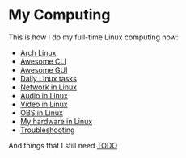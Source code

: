 # My Computing
 
This is how I do my full-time Linux computing now:

- [Arch Linux](arch.md)
- [Awesome CLI](cli.md)
- [Awesome GUI](gui.md)
- [Daily Linux tasks](daily.md)
- [Network in Linux](network.md)
- [Audio in Linux](audio.md)
- [Video in Linux](video.md)
- [OBS in Linux](obs.md)
- [My hardware in Linux](hardware.md)
- [Troubleshooting](troubleshooting.md)

And things that I still need [TODO](TODO.md)
